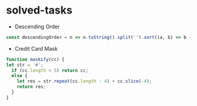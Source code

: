 # solved-tasks

* Descending Order
```javascript
const descendingOrder = n => n.toString().split('').sort((a, b) => b - a).join('') * 1;

```
* Credit Card Mask
```javascript
function maskify(cc) {
let str = '#';
  if (cc.length < 5) return cc;
  else {
    let res = str.repeat(cc.length - 4) + cc.slice(-4);
    return res;
  }
}
```


